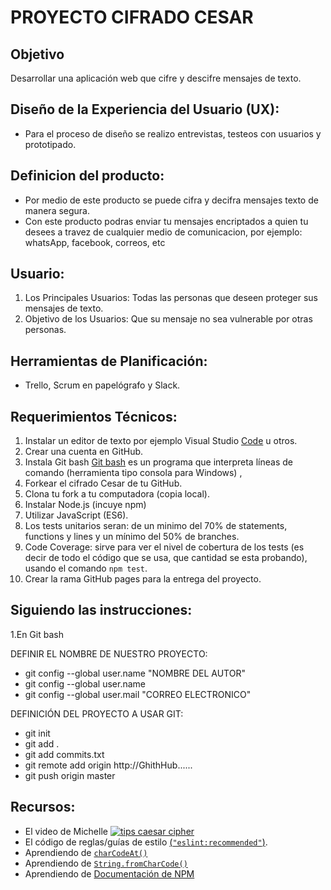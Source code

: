 #  PROYECTO CIFRADO CESAR


## Objetivo

Desarrollar una aplicación web que cifre y descifre mensajes de texto.

## Diseño de la Experiencia del Usuario (UX):

* Para el proceso de diseño se realizo entrevistas, testeos con usuarios  y prototipado.

## Definicion del producto:

* Por medio de este producto se puede cifra y decifra mensajes texto de manera segura.
* Con este producto podras enviar tu mensajes encriptados a quien tu desees a travez de cualquier medio de comunicacion, por ejemplo:     whatsApp, facebook, correos, etc

## Usuario:

1. Los Principales Usuarios: Todas las personas que deseen proteger sus mensajes de texto.
2. Objetivo de los Usuarios: Que su mensaje no sea vulnerable por otras personas.

## Herramientas de Planificación:

* Trello, Scrum en papelógrafo y Slack.

## Requerimientos Técnicos:

1.  Instalar un editor de texto por ejemplo Visual Studio [Code](https://code.visualstudio.com/) u otros.
2.  Crear una cuenta en GitHub.
3.  Instala Git bash [Git bash](https://git-scm.com/download/win) es un programa que interpreta líneas de comando (herramienta
    tipo consola para Windows) , 
4.  Forkear el cifrado Cesar de tu GitHub.
5.  Clona tu fork a tu computadora (copia local).
6.  Instalar Node.js (incuye npm)
7.  Utilizar JavaScript (ES6).
8.  Los tests unitarios seran: de un minimo del 70% de statements, functions y lines y un mínimo del 50% de branches. 
9.  Code Coverage: sirve para ver el nivel de cobertura de los tests (es decir de todo el código que se usa, que cantidad se 
    esta probando), usando el comando `npm test`.
10. Crear la rama GitHub pages para la entrega del proyecto.

## Siguiendo las instrucciones:

1.En Git bash 

DEFINIR EL NOMBRE DE NUESTRO PROYECTO:
 
 * git config --global user.name "NOMBRE DEL AUTOR"
 * git config --global user.name
 * git config --global user.mail "CORREO ELECTRONICO"
   
DEFINICIÓN DEL PROYECTO A USAR GIT:
* git init
* git add .
* git add commits.txt
* git remote add origin http://GhithHub......
* git push origin master

## Recursos:

* El video de Michelle [![tips caesar cipher](https://img.youtube.com/vi/zd8eVrXhs7Y/0.jpg)](https://www.youtube.com/watch?v=zd8eVrXhs7Y)
* El código de reglas/guías de estilo [(`"eslint:recommended"`)](https://eslint.org/docs/rules/).
* Aprendiendo de [`charCodeAt()`](https://developer.mozilla.org/es/docs/Web/JavaScript/Referencia/Objetos_globales/String/charCodeAt)
* Aprendiendo de [ `String.fromCharCode()`](https://developer.mozilla.org/es/docs/Web/JavaScript/Referencia/Objetos_globales/String/fromCharCode)
* Aprendiendo de [Documentación de NPM](https://docs.npmjs.com/)
